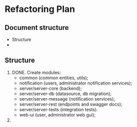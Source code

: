 # Refactoring Plan
## Document structure
 - Structure
 - 
## Structure
1. DONE. Create modules: 
   - common (common entities, utils);
   - notification (users, administrator notification services);
   - server/server-core (backend);
   - server/server-db (datasource, db migration);
   - server/server-message (notification services);
   - server/server-rest (endpoints and swagger docs);
   - server/server-tests (integration tests).
   - web-ui (user, administrator web gui);
2. 